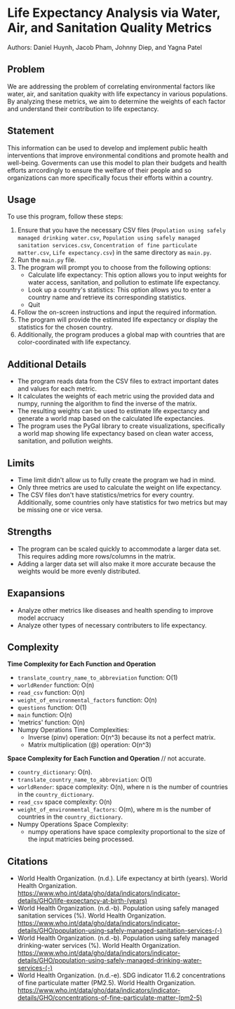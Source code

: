 # Life Expectancy Analysis via Water, Air, and Sanitation Quality Metrics
Authors: Daniel Huynh, Jacob Pham, Johnny Diep, and Yagna Patel

## Problem
We are addressing the problem of correlating environmental factors like water, air, and sanitation quakity  with life expectancy in various populations. 
By analyzing these metrics, we aim to determine the weights of each factor and understand their contribution to life expectancy.

## Statement
This information can be used to develop and implement public health interventions that improve environmental conditions and
promote health and well-being. 
Goverments can use this model to plan their budgets and health efforts arrcordingly to ensure the welfare of their people and so organizations
can more specifically focus their efforts within a country. 

## Usage
To use this program, follow these steps:

1. Ensure that you have the necessary CSV files (`Population using safely managed drinking water.csv`, `Population using safely managed sanitation services.csv`, `Concentration of fine particulate matter.csv`, `Life expectancy.csv`) in the same directory as `main.py`.
2. Run the `main.py` file.
3. The program will prompt you to choose from the following options:
   - Calculate life expectancy: This option allows you to input weights for water access, sanitation, and pollution to estimate life expectancy.
   - Look up a country's statistics: This option allows you to enter a country name and retrieve its corresponding statistics.
   - Quit
4. Follow the on-screen instructions and input the required information.
5. The program will provide the estimated life expectancy or display the statistics for the chosen country.
6. Additionally, the program produces a global map with countries that are color-coordinated with life expectancy.
   
## Additional Details
- The program reads data from the CSV files to extract important dates and values for each metric.
- It calculates the weights of each metric using the provided data and numpy, running the algorithm to find the inverse of the matrix. 
- The resulting weights can be used to estimate life expectancy and generate a world map based on the calculated life expectancies.
- The program uses the PyGal library to create visualizations, specifically a world map showing life expectancy based on clean water access, sanitation,
  and pollution weights.

## Limits
- Time limit didn't allow us to fully create the program we had in mind.
- Only three metrics are used to calculate the weight on life expectancy.
- The CSV files don't have statistics/metrics for every country. Additionally,
  some countries only have statistics for two metrics but may be missing one or vice versa.

## Strengths
- The program can be scaled quickly to accommodate a larger data set. This requires adding more rows/columns in the matrix.
- Adding a larger data set will also make it more accurate because the weights would be more evenly distributed.

## Exapansions
- Analyze other metrics like diseases and health spending to improve model accruacy
- Analyze other types of necessary contributers to life expectancy. 

## Complexity
**Time Complexity for Each Function and Operation** 
- `translate_country_name_to_abbreviation` function: O(1)
- `worldRender` function: O(n)
- `read_csv` function: O(n)
- `weight_of_environmental_factors` function: O(n)
- `questions` function: O(1)
- `main` function:  O(n)
- 'metrics' function: O(n)
- Numpy Operations Time Complexities:
	- Inverse (pinv) operation: O(n^3) because its not a perfect matrix.
	- Matrix multiplication (@) operation: O(n^3)

**Space Complexity for Each Function and Operation** // not accurate.
- `country_dictionary`: O(n).
- `translate_country_name_to_abbreviation`: O(1)
- `worldRender`: space complexity: O(n), where n is the number of countries in the `country_dictionary`.
- `read_csv` space complexity: O(n)
- `weight_of_environmental_factors`: O(m), where m is the number of countries in the `country_dictionary`.
- Numpy Operations Space Complexity:
  - numpy operations have space complexity proportional to the size of the input matricies being processed.

## Citations
- World Health Organization. (n.d.).
  Life expectancy at birth (years).
  World Health Organization.
  https://www.who.int/data/gho/data/indicators/indicator-details/GHO/life-expectancy-at-birth-(years)
- World Health Organization. (n.d.-b).
  Population using safely managed sanitation services (%).
  World Health Organization.
  https://www.who.int/data/gho/data/indicators/indicator-details/GHO/population-using-safely-managed-sanitation-services-(-)
- World Health Organization. (n.d.-b).
  Population using safely managed drinking-water services (%).
  World Health Organization.
  https://www.who.int/data/gho/data/indicators/indicator-details/GHO/population-using-safely-managed-drinking-water-services-(-) 
- World Health Organization. (n.d.-e).
  SDG indicator 11.6.2 concentrations of fine particulate matter (PM2.5).
  World Health Organization.
  https://www.who.int/data/gho/data/indicators/indicator-details/GHO/concentrations-of-fine-particulate-matter-(pm2-5) 
